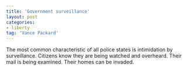 ```yaml
---
title: 'Government surveillance'
layout: post
categories:
- liberty
tag: 'Vance Packard'
---
```


The most common characteristic of all police states is intimidation by surveillance. Citizens know they are being watched and overheard. Their mail is being examined. Their homes can be invaded.